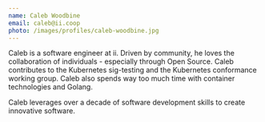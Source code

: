 ```yaml
---
name: Caleb Woodbine
email: caleb@ii.coop
photo: /images/profiles/caleb-woodbine.jpg
---
```

Caleb is a software engineer at ii. Driven by community, he loves the collaboration of individuals - especially through Open Source.
Caleb contributes to the Kubernetes sig-testing and the Kubernetes conformance working group. Caleb also spends way too much time with container technologies and Golang. 

Caleb leverages over a decade of software development skills to create innovative software.
